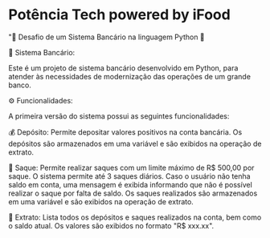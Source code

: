 # Potência Tech powered by iFood
"🚀 Desafio de um Sistema Bancário na linguagem Python 🐍
 
🏦 Sistema Bancário:

Este é um projeto de sistema bancário desenvolvido em Python, para atender às necessidades de modernização das operações de um grande banco.

⚙️ Funcionalidades:

A primeira versão do sistema possui as seguintes funcionalidades:

💰 Depósito: Permite depositar valores positivos na conta bancária. Os depósitos são armazenados em uma variável e são exibidos na operação de extrato.

💸 Saque: Permite realizar saques com um limite máximo de R$ 500,00 por saque. O sistema permite até 3 saques diários. Caso o usuário não tenha saldo em conta, uma mensagem é exibida informando que não é possível realizar o saque por falta de saldo. Os saques realizados são armazenados em uma variável e são exibidos na operação de extrato.

📝 Extrato: Lista todos os depósitos e saques realizados na conta, bem como o saldo atual. Os valores são exibidos no formato "R$ xxx.xx".
